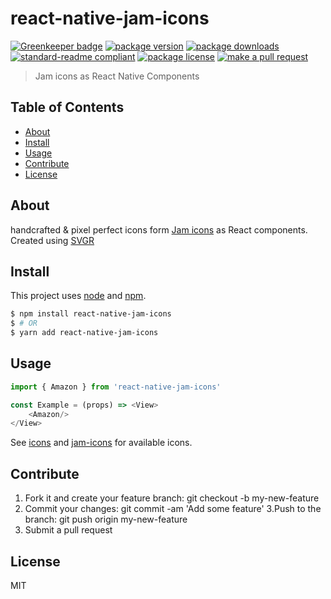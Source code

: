 
# react-native-jam-icons

[![Greenkeeper badge](https://badges.greenkeeper.io/tiaanduplessis/react-native-jam-icons.svg)](https://greenkeeper.io/)
[![package version](https://img.shields.io/npm/v/react-native-jam-icons.svg?style=flat-square)](https://npmjs.org/package/react-native-jam-icons)
[![package downloads](https://img.shields.io/npm/dm/react-native-jam-icons.svg?style=flat-square)](https://npmjs.org/package/react-native-jam-icons)
[![standard-readme compliant](https://img.shields.io/badge/readme%20style-standard-brightgreen.svg?style=flat-square)](https://github.com/RichardLitt/standard-readme)
[![package license](https://img.shields.io/npm/l/react-native-jam-icons.svg?style=flat-square)](https://npmjs.org/package/react-native-jam-icons)
[![make a pull request](https://img.shields.io/badge/PRs-welcome-brightgreen.svg?style=flat-square)](http://makeapullrequest.com)

> Jam icons as React Native Components

## Table of Contents

- [About](#about)
- [Install](#install)
- [Usage](#usage)
- [Contribute](#contribute)
- [License](#License)

## About

handcrafted & pixel perfect icons form [Jam icons](http://jam-icons.com/) as React components. Created using [SVGR](https://github.com/smooth-code/svgr)

## Install

This project uses [node](https://nodejs.org) and [npm](https://www.npmjs.com). 

```sh
$ npm install react-native-jam-icons
$ # OR
$ yarn add react-native-jam-icons
```

## Usage

```js
import { Amazon } from 'react-native-jam-icons'

const Example = (props) => <View>
    <Amazon/>
</View>
```

See [icons](src/icons) and [jam-icons](http://jam-icons.com/) for available icons.

## Contribute

1. Fork it and create your feature branch: git checkout -b my-new-feature
2. Commit your changes: git commit -am 'Add some feature'
3.Push to the branch: git push origin my-new-feature 
4. Submit a pull request

## License

MIT
    